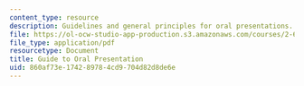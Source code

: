 ```yaml
---
content_type: resource
description: Guidelines and general principles for oral presentations.
file: https://ol-ocw-studio-app-production.s3.amazonaws.com/courses/2-672-project-laboratory-spring-2009/860af73e174289784cd9704d82d8de6e_labmanual2.pdf
file_type: application/pdf
resourcetype: Document
title: Guide to Oral Presentation
uid: 860af73e-1742-8978-4cd9-704d82d8de6e
---
```

